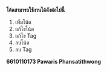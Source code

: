 **โค้ดสามารถใช้งานได้ดังต่อไปนี้**

 1. เพิ่มโน้ต
 2. แก้ไขโน้ต
 3. แก้ไข Tag
 4. ลบโน้ต
 5. ลบ Tag


 **6610110173 Pawaris Phansatithwong**
